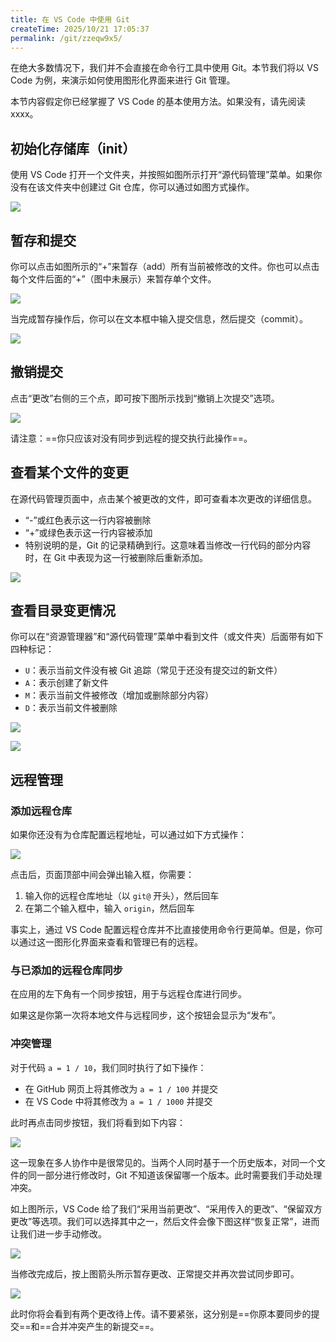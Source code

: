 ```yaml
---
title: 在 VS Code 中使用 Git
createTime: 2025/10/21 17:05:37
permalink: /git/zzeqw9x5/
---
```


在绝大多数情况下，我们并不会直接在命令行工具中使用 Git。本节我们将以 VS Code 为例，来演示如何使用图形化界面来进行 Git 管理。

本节内容假定你已经掌握了 VS Code 的基本使用方法。如果没有，请先阅读 xxxx。

## 初始化存储库（init）

使用 VS Code 打开一个文件夹，并按照如图所示打开“源代码管理”菜单。如果你没有在该文件夹中创建过 Git 仓库，你可以通过如图方式操作。

![](../images/zzeqw9x5/image.png)

## 暂存和提交

你可以点击如图所示的“+”来暂存（add）所有当前被修改的文件。你也可以点击每个文件后面的“+”（图中未展示）来暂存单个文件。

![](../images/zzeqw9x5/image-1.png)

当完成暂存操作后，你可以在文本框中输入提交信息，然后提交（commit）。

![](../images/zzeqw9x5/image-2.png)

## 撤销提交

点击“更改”右侧的三个点，即可按下图所示找到“撤销上次提交”选项。

![](../images/zzeqw9x5/image-9.png)

请注意：==你只应该对没有同步到远程的提交执行此操作==。

## 查看某个文件的变更

在源代码管理页面中，点击某个被更改的文件，即可查看本次更改的详细信息。

- “-”或红色表示这一行内容被删除
- “+”或绿色表示这一行内容被添加
- 特别说明的是，Git 的记录精确到行。这意味着当修改一行代码的部分内容时，在 Git 中表现为这一行被删除后重新添加。

![](../images/zzeqw9x5/image-4.png)

## 查看目录变更情况

你可以在“资源管理器”和“源代码管理”菜单中看到文件（或文件夹）后面带有如下四种标记：

- `U`：表示当前文件没有被 Git 追踪（常见于还没有提交过的新文件）
- `A`：表示创建了新文件
- `M`：表示当前文件被修改（增加或删除部分内容）
- `D`：表示当前文件被删除

![](../images/zzeqw9x5/image-8.png)

![](../images/zzeqw9x5/image-7.png)

## 远程管理

### 添加远程仓库

如果你还没有为仓库配置远程地址，可以通过如下方式操作：

![](../images/zzeqw9x5/image-3.png)

点击后，页面顶部中间会弹出输入框，你需要：

1. 输入你的远程仓库地址（以 `git@` 开头），然后回车
2. 在第二个输入框中，输入 `origin`，然后回车

事实上，通过 VS Code 配置远程仓库并不比直接使用命令行更简单。但是，你可以通过这一图形化界面来查看和管理已有的远程。

### 与已添加的远程仓库同步

在应用的左下角有一个同步按钮，用于与远程仓库进行同步。

如果这是你第一次将本地文件与远程同步，这个按钮会显示为“发布”。

### 冲突管理

对于代码 `a = 1 / 10`，我们同时执行了如下操作：

- 在 GitHub 网页上将其修改为 `a = 1 / 100` 并提交
- 在 VS Code 中将其修改为 `a = 1 / 1000` 并提交

此时再点击同步按钮，我们将看到如下内容：

![](../images/zzeqw9x5/209974e43752989497b302810a724330.png)

这一现象在多人协作中是很常见的。当两个人同时基于一个历史版本，对同一个文件的同一部分进行修改时，Git 不知道该保留哪一个版本。此时需要我们手动处理冲突。

如上图所示，VS Code 给了我们“采用当前更改”、“采用传入的更改”、“保留双方更改”等选项。我们可以选择其中之一，然后文件会像下图这样“恢复正常”，进而让我们进一步手动修改。

![](../images/zzeqw9x5/image-5.png)

当修改完成后，按上图箭头所示暂存更改、正常提交并再次尝试同步即可。

![](../images/zzeqw9x5/image-6.png)

此时你将会看到有两个更改待上传。请不要紧张，这分别是==你原本要同步的提交==和==合并冲突产生的新提交==。
